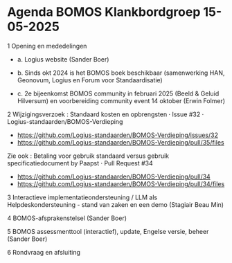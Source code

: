 
# Agenda BOMOS Klankbordgroep 15-05-2025

1	Opening en mededelingen

- a.	Logius website (Sander Boer)

- b.	Sinds okt 2024 is het BOMOS boek beschikbaar (samenwerking HAN, Geonovum, Logius en Forum voor Standaardisatie)

- c.	2e bijeenkomst BOMOS community in februari 2025 (Beeld & Geluid Hilversum) en voorbereiding community event 14 oktober (Erwin Folmer)


2 Wijzigingsverzoek : Standaard kosten en opbrengsten · Issue #32 · Logius-standaarden/BOMOS-Verdieping
- https://github.com/Logius-standaarden/BOMOS-Verdieping/issues/32
- https://github.com/Logius-standaarden/BOMOS-Verdieping/pull/35/files

Zie ook : Betaling voor gebruik standaard versus gebruik specificatiedocument by Paapst · Pull Request #34

- https://github.com/Logius-standaarden/BOMOS-Verdieping/pull/34
- https://github.com/Logius-standaarden/BOMOS-Verdieping/pull/34/files


3	Interactieve implementatieondersteuning / LLM als Helpdeskondersteuning - stand van zaken en een demo (Stagiair Beau Min)

4	BOMOS-afsprakenstelsel (Sander Boer)

5	BOMOS assessmenttool (interactief), update, Engelse versie, beheer (Sander Boer)

6	Rondvraag en afsluiting
